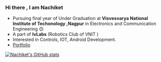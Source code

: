 ### Hi there , I am Nachiket

<!--
**Nachiket497/Nachiket497** is a ✨ _special_ ✨ repository because its `README.md` (this file) appears on your GitHub profile.

Here are some ideas to get you started:

- 🔭 I’m currently working on ...
- 🌱 I’m currently learning ...
- 👯 I’m looking to collaborate on ...
- 🤔 I’m looking for help with ...
- 💬 Ask me about ...
- 📫 How to reach me: ...
- 😄 Pronouns: ...
- ⚡ Fun fact: ...
-->
- Pursuing final year of Under Graduation at **Visvesvarya National Institute of Techonology ,Nagpur** in Electronics and Communication Engineering :blush:
- A part of **IvLabs** (Robotics Club of VNIT )
- Interested in Controls, IOT, Android Development. 
- [Portfolio](https://nachiket497.netlify.app/)

[![Nachiket's GitHub stats](https://github-readme-stats.vercel.app/api?username=Nachiket497)](https://github.com/Nachiket497/github-readme-stats)

